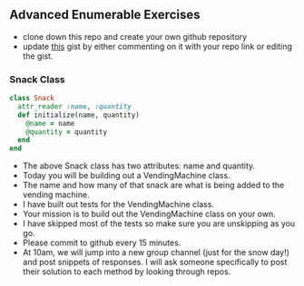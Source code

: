## Advanced Enumerable Exercises

- clone down this repo and create your own github repository
- update [this](https://gist.github.com/icorson3/fde332a15da213b4c7c3ab319f28b47f) gist by either commenting on it with your repo link or editing the gist.

### Snack Class

```ruby
class Snack
  attr_reader :name, :quantity
  def initialize(name, quantity)
    @name = name
    @quantity = quantity
  end
end
```
- The above Snack class has two attributes: name and quantity.
- Today you will be building out a VendingMachine class.
- The name and how many of that snack are what is being added to the vending machine.
- I have built out tests for the VendingMachine class.
- Your mission is to build out the VendingMachine class on your own.
- I have skipped most of the tests so make sure you are unskipping as you go.
- Please commit to github every 15 minutes.
- At 10am, we will jump into a new group channel (just for the snow day!) and post snippets of responses. I will ask someone specifically to post their solution to each method by looking through repos.
